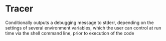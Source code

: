 # Tracer
Conditionally outputs a debugging message to stderr, depending on the settings of several environment variables, which the user can control at run time via the shell command line, prior to execution of the code
